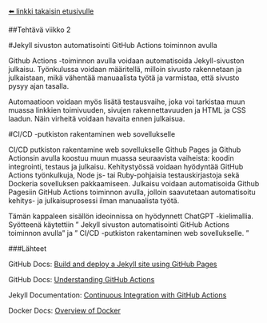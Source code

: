 [⬅️ linkki takaisin etusivulle](index.md)

##Tehtävä viikko 2

#Jekyll sivuston automatisointi GitHub Actions toiminnon avulla

Github Actions -toiminnon avulla voidaan automatisoida Jekyll-sivuston julkaisu. Työnkulussa voidaan määritellä, milloin sivusto rakennetaan ja julkaistaan, mikä vähentää manuaalista työtä ja varmistaa, että sivusto pysyy ajan tasalla.

Automaatioon voidaan myös lisätä testausvaihe, joka voi tarkistaa muun muassa linkkien toimivuuden, sivujen rakennettavuuden ja HTML ja CSS laadun. Näin virheitä voidaan havaita ennen julkaisua.

#CI/CD -putkiston rakentaminen web sovellukselle 

CI/CD putkiston rakentamine web sovellukselle Github Pages ja Github Actionsin avulla koostuu muun muassa seuraavista vaiheista: koodin integrointi, testaus ja julkaisu. Kehitystyössä voidaan hyödyntää GitHub Actions työnkulkuja, Node js- tai Ruby-pohjaisia testauskirjastoja sekä Dockeria sovelluksen pakkaamiseen. Julkaisu voidaan automatisoida Github Pagesiin GitHub Actions toiminnon avulla, jolloin saavutetaan automatisoitu kehitys- ja julkaisuprosessi ilman manuaalista työtä.

Tämän kappaleen sisällön ideoinnissa on hyödynnett ChatGPT -kielimallia. Syötteenä käytettiin ” Jekyll sivuston automatisointi GitHub Actions toiminnon avulla” ja ” CI/CD -putkiston rakentaminen web sovellukselle.
”

###Lähteet

GitHub Docs: [Build and deploy a Jekyll site using GitHub Pages](https://docs.github.com/en/pages/setting-up-a-github-pages-site-with-jekyll)

GitHub Docs: [Understanding GitHub Actions](https://docs.github.com/en/actions/learn-github-actions/understanding-github-actions)

Jekyll Documentation: [Continuous Integration with GitHub Actions](https://jekyllrb.com/docs/continuous-integration/github-actions/)

Docker Docs: [Overview of Docker](https://docs.docker.com/get-started/overview/)

